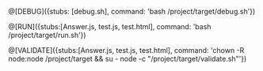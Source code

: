 @[DEBUG]({stubs: [debug.sh], command: 'bash /project/target/debug.sh'})

@[RUN]({stubs:[Answer.js, test.js, test.html], command: 'bash /project/target/run.sh'})

@[VALIDATE]({stubs:[Answer.js, test.js, test.html], command: 'chown -R node:node /project/target && su - node -c "/project/target/validate.sh"'})
